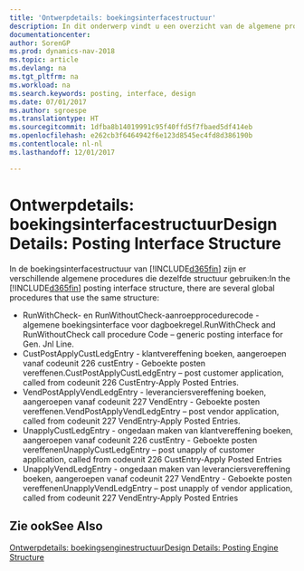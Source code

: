 ```yaml
---
title: 'Ontwerpdetails: boekingsinterfacestructuur'
description: In dit onderwerp vindt u een overzicht van de algemene procedures in de boekingsinterfacestructuur.
documentationcenter: 
author: SorenGP
ms.prod: dynamics-nav-2018
ms.topic: article
ms.devlang: na
ms.tgt_pltfrm: na
ms.workload: na
ms.search.keywords: posting, interface, design
ms.date: 07/01/2017
ms.author: sgroespe
ms.translationtype: HT
ms.sourcegitcommit: 1dfba8b14019991c95f40ffd5f7fbaed5df414eb
ms.openlocfilehash: e262cb3f6464942f6e123d8545ec4fd8d386190b
ms.contentlocale: nl-nl
ms.lasthandoff: 12/01/2017

---
```

# <a name="design-details-posting-interface-structure"></a><span data-ttu-id="966c0-103">Ontwerpdetails: boekingsinterfacestructuur</span><span class="sxs-lookup"><span data-stu-id="966c0-103">Design Details: Posting Interface Structure</span></span>
<span data-ttu-id="966c0-104">In de boekingsinterfacestructuur van [!INCLUDE[d365fin](includes/d365fin_md.md)] zijn er verschillende algemene procedures die dezelfde structuur gebruiken:</span><span class="sxs-lookup"><span data-stu-id="966c0-104">In the [!INCLUDE[d365fin](includes/d365fin_md.md)] posting interface structure, there are several global procedures that use the same structure:</span></span>  
  
* <span data-ttu-id="966c0-105">RunWithCheck- en RunWithoutCheck-aanroepprocedurecode - algemene boekingsinterface voor dagboekregel.</span><span class="sxs-lookup"><span data-stu-id="966c0-105">RunWithCheck and RunWithoutCheck call procedure Code – generic posting interface for Gen. Jnl Line.</span></span>  
* <span data-ttu-id="966c0-106">CustPostApplyCustLedgEntry - klantvereffening boeken, aangeroepen vanaf codeunit 226 custEntry - Geboekte posten vereffenen.</span><span class="sxs-lookup"><span data-stu-id="966c0-106">CustPostApplyCustLedgEntry – post customer application, called from codeunit 226 CustEntry-Apply Posted Entries.</span></span>  
* <span data-ttu-id="966c0-107">VendPostApplyVendLedgEntry - leveranciersvereffening boeken, aangeroepen vanaf codeunit 227 VendEntry - Geboekte posten vereffenen.</span><span class="sxs-lookup"><span data-stu-id="966c0-107">VendPostApplyVendLedgEntry – post vendor application, called from codeunit 227 VendEntry-Apply Posted Entries.</span></span>  
* <span data-ttu-id="966c0-108">UnapplyCustLedgEntry - ongedaan maken van klantvereffening boeken, aangeroepen vanaf codeunit 226 custEntry - Geboekte posten vereffenen</span><span class="sxs-lookup"><span data-stu-id="966c0-108">UnapplyCustLedgEntry – post unapply of customer application, called from codeunit 226 CustEntry-Apply Posted Entries</span></span>  
* <span data-ttu-id="966c0-109">UnapplyVendLedgEntry - ongedaan maken van leveranciersvereffening boeken, aangeroepen vanaf codeunit 227 VendEntry - Geboekte posten vereffenen</span><span class="sxs-lookup"><span data-stu-id="966c0-109">UnapplyVendLedgEntry – post unapply of vendor application, called from codeunit 227 VendEntry-Apply Posted Entries</span></span>  
  
## <a name="see-also"></a><span data-ttu-id="966c0-110">Zie ook</span><span class="sxs-lookup"><span data-stu-id="966c0-110">See Also</span></span>  
[<span data-ttu-id="966c0-111">Ontwerpdetails: boekingsenginestructuur</span><span class="sxs-lookup"><span data-stu-id="966c0-111">Design Details: Posting Engine Structure</span></span>](design-details-posting-engine-structure.md)
